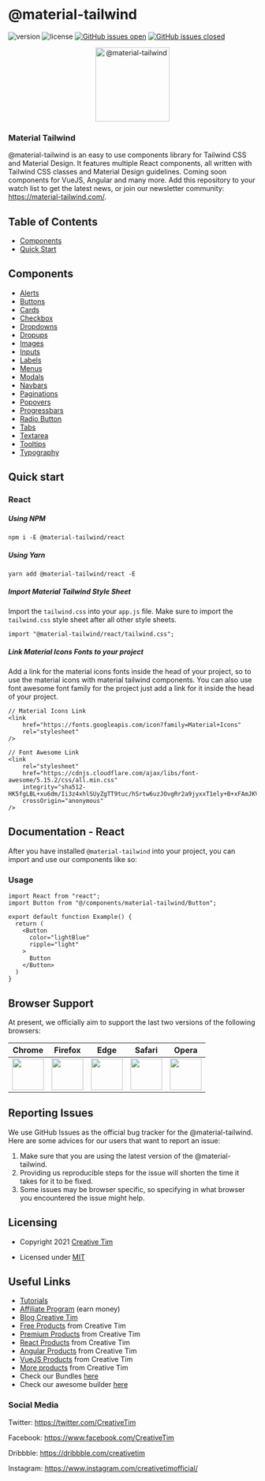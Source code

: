 # @material-tailwind

![version](https://img.shields.io/badge/version-0.3.4-blue.svg) ![license](https://img.shields.io/badge/license-MIT-blue.svg) <a href="https://github.com/creativetimofficial/material-tailwind/issues?q=is%3Aopen+is%3Aissue" target="_blank">![GitHub issues open](https://img.shields.io/github/issues/creativetimofficial/md-tailwind.svg)</a> <a href="https://github.com/creativetimofficial/material-tailwind/issues?q=is%3Aissue+is%3Aclosed" target="_blank">![GitHub issues closed](https://img.shields.io/github/issues-closed-raw/creativetimofficial/md-tailwind.svg)</a>

<div align="center"><img src="./assets/img/material-tailwind-logo.png" alt="@material-tailwind" width="150"/></div>

### Material Tailwind

@material-tailwind is an easy to use components library for Tailwind CSS and Material Design.
It features multiple React components, all written with Tailwind CSS classes and Material Design guidelines.
Coming soon components for VueJS, Angular and many more. Add this repository to your watch list to get the latest news, or join our newsletter community: https://material-tailwind.com/.

## Table of Contents

-   [Components](https://material-tailwind.com/components)
-   [Quick Start](https://material-tailwind.com/documentation/quick-start)

## Components

-   [Alerts](https://material-tailwind.com/documentation/react/alerts)
-   [Buttons](https://material-tailwind.com/documentation/react/buttons/filled)
-   [Cards](https://material-tailwind.com/documentation/react/cards)
-   [Checkbox](https://material-tailwind.com/documentation/react/checkbox)
-   [Dropdowns](https://material-tailwind.com/documentation/react/dropdowns/filled)
-   [Dropups](https://material-tailwind.com/documentation/react/dropups/filled)
-   [Images](https://material-tailwind.com/documentation/react/images)
-   [Inputs](https://material-tailwind.com/documentation/react/inputs)
-   [Labels](https://material-tailwind.com/documentation/react/labels)
-   [Menus](https://material-tailwind.com/documentation/react/menus)
-   [Modals](https://material-tailwind.com/documentation/react/modals)
-   [Navbars](https://material-tailwind.com/documentation/react/navbars)
-   [Paginations](https://material-tailwind.com/documentation/react/paginations)
-   [Popovers](https://material-tailwind.com/documentation/react/popovers)
-   [Progressbars](https://material-tailwind.com/documentation/react/progressbars)
-   [Radio Button](https://material-tailwind.com/documentation/react/radioButton)
-   [Tabs](https://material-tailwind.com/documentation/react/tabs/icon)
-   [Textarea](https://material-tailwind.com/documentation/react/textareas)
-   [Tooltips](https://material-tailwind.com/documentation/react/tooltips)
-   [Typography](https://material-tailwind.com/documentation/react/typography/headings)

## Quick start

### React

##### Using NPM

```
npm i -E @material-tailwind/react
```

##### Using Yarn

```
yarn add @material-tailwind/react -E
```

##### Import Material Tailwind Style Sheet

Import the `tailwind.css` into your `app.js` file. Make sure to import the `tailwind.css` style sheet after all other style sheets.

```
import "@material-tailwind/react/tailwind.css";
```

##### Link Material Icons Fonts to your project

Add a link for the material icons fonts inside the head of your project, so to use the material icons with material tailwind components. You can also use font awesome font family for the project just add a link for it inside the head of your project.

```
// Material Icons Link
<link
    href="https://fonts.googleapis.com/icon?family=Material+Icons"
    rel="stylesheet"
/>

// Font Awesome Link
<link
    rel="stylesheet"
    href="https://cdnjs.cloudflare.com/ajax/libs/font-awesome/5.15.2/css/all.min.css"
    integrity="sha512-HK5fgLBL+xu6dm/Ii3z4xhlSUyZgTT9tuc/hSrtw6uzJOvgRr2a9jyxxT1ely+B+xFAmJKVSTbpM/CuL7qxO8w=="
    crossOrigin="anonymous"
/>
```

## Documentation - React

After you have installed `@material-tailwind` into your project, you can import and use our components like so:

### Usage

```
import React from "react";
import Button from "@/components/material-tailwind/Button";

export default function Example() {
  return (
    <Button
      color="lightBlue"
      ripple="light"
    >
      Button
    </Button>
  )
}
```

## Browser Support

At present, we officially aim to support the last two versions of the following browsers:

|                                                               Chrome                                                               |                                                               Firefox                                                                |                                                               Edge                                                                |                                                               Safari                                                                |                                                               Opera                                                                |
| :--------------------------------------------------------------------------------------------------------------------------------: | :----------------------------------------------------------------------------------------------------------------------------------: | :-------------------------------------------------------------------------------------------------------------------------------: | :---------------------------------------------------------------------------------------------------------------------------------: | :--------------------------------------------------------------------------------------------------------------------------------: |
| <img src="https://github.com/creativetimofficial/public-assets/blob/master/logos/chrome-logo.png?raw=true" width="64" height="64"> | <img src="https://raw.githubusercontent.com/creativetimofficial/public-assets/master/logos/firefox-logo.png" width="64" height="64"> | <img src="https://raw.githubusercontent.com/creativetimofficial/public-assets/master/logos/edge-logo.png" width="64" height="64"> | <img src="https://raw.githubusercontent.com/creativetimofficial/public-assets/master/logos/safari-logo.png" width="64" height="64"> | <img src="https://raw.githubusercontent.com/creativetimofficial/public-assets/master/logos/opera-logo.png" width="64" height="64"> |

## Reporting Issues

We use GitHub Issues as the official bug tracker for the @material-tailwind. Here are some advices for our users that want to report an issue:

1. Make sure that you are using the latest version of the @material-tailwind.
2. Providing us reproducible steps for the issue will shorten the time it takes for it to be fixed.
3. Some issues may be browser specific, so specifying in what browser you encountered the issue might help.

## Licensing

-   Copyright 2021 <a href="https://www.creative-tim.com/?ref=nnjs-readme" target="_blank">Creative Tim</a>

-   Licensed under <a href="https://github.com/creativetimofficial/material-tailwind/blob/main/LICENSE.md" target="_blank">MIT</a>

## Useful Links

-   <a href="https://www.youtube.com/channel/UCVyTG4sCw-rOvB9oHkzZD1w" target="_blank">Tutorials</a>
-   <a href="https://www.creative-tim.com/affiliates/new?ref=nnjs-readme" target="_blank">Affiliate Program</a> (earn money)
-   <a href="http://blog.creative-tim.com/?ref=nnjs-readme" target="_blank">Blog Creative Tim</a>
-   <a href="https://www.creative-tim.com/templates/free?ref=nnjs-readme" target="_blank">Free Products</a> from Creative Tim
-   <a href="https://www.creative-tim.com/templates/premium?ref=nnjs-readme" target="_blank">Premium Products</a> from Creative Tim
-   <a href="https://www.creative-tim.com/templates/react?ref=nnjs-readme" target="_blank">React Products</a> from Creative Tim
-   <a href="https://www.creative-tim.com/templates/angular?ref=nnjs-readme" target="_blank">Angular Products</a> from Creative Tim
-   <a href="https://www.creative-tim.com/templates/vuejs?ref=nnjs-readme" target="_blank">VueJS Products</a> from Creative Tim
-   <a href="https://www.creative-tim.com/templates?ref=nnjs-readme" target="_blank">More products</a> from Creative Tim
-   Check our Bundles <a href="https://www.creative-tim.com/bundles?ref=nnjs-readme" target="_blank">here</a>
-   Check our awesome builder <a href="https://www.creative-tim.com/builder/argon?ref=nnjs-readme" target="_blank">here</a>

### Social Media

Twitter: <a href="https://twitter.com/CreativeTim" target="_blank">https://twitter.com/CreativeTim</a>

Facebook: <a href="https://www.facebook.com/CreativeTim" target="_blank">https://www.facebook.com/CreativeTim</a>

Dribbble: <a href="https://dribbble.com/creativetim" target="_blank">https://dribbble.com/creativetim</a>

Instagram: <a href="https://www.instagram.com/creativetimofficial/" target="_blank">https://www.instagram.com/creativetimofficial/</a>
